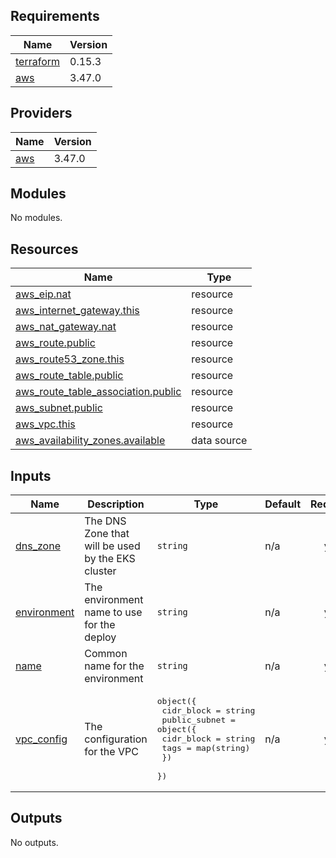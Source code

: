 ## Requirements

| Name | Version |
|------|---------|
| <a name="requirement_terraform"></a> [terraform](#requirement\_terraform) | 0.15.3 |
| <a name="requirement_aws"></a> [aws](#requirement\_aws) | 3.47.0 |

## Providers

| Name | Version |
|------|---------|
| <a name="provider_aws"></a> [aws](#provider\_aws) | 3.47.0 |

## Modules

No modules.

## Resources

| Name | Type |
|------|------|
| [aws_eip.nat](https://registry.terraform.io/providers/hashicorp/aws/3.47.0/docs/resources/eip) | resource |
| [aws_internet_gateway.this](https://registry.terraform.io/providers/hashicorp/aws/3.47.0/docs/resources/internet_gateway) | resource |
| [aws_nat_gateway.nat](https://registry.terraform.io/providers/hashicorp/aws/3.47.0/docs/resources/nat_gateway) | resource |
| [aws_route.public](https://registry.terraform.io/providers/hashicorp/aws/3.47.0/docs/resources/route) | resource |
| [aws_route53_zone.this](https://registry.terraform.io/providers/hashicorp/aws/3.47.0/docs/resources/route53_zone) | resource |
| [aws_route_table.public](https://registry.terraform.io/providers/hashicorp/aws/3.47.0/docs/resources/route_table) | resource |
| [aws_route_table_association.public](https://registry.terraform.io/providers/hashicorp/aws/3.47.0/docs/resources/route_table_association) | resource |
| [aws_subnet.public](https://registry.terraform.io/providers/hashicorp/aws/3.47.0/docs/resources/subnet) | resource |
| [aws_vpc.this](https://registry.terraform.io/providers/hashicorp/aws/3.47.0/docs/resources/vpc) | resource |
| [aws_availability_zones.available](https://registry.terraform.io/providers/hashicorp/aws/3.47.0/docs/data-sources/availability_zones) | data source |

## Inputs

| Name | Description | Type | Default | Required |
|------|-------------|------|---------|:--------:|
| <a name="input_dns_zone"></a> [dns\_zone](#input\_dns\_zone) | The DNS Zone that will be used by the EKS cluster | `string` | n/a | yes |
| <a name="input_environment"></a> [environment](#input\_environment) | The environment name to use for the deploy | `string` | n/a | yes |
| <a name="input_name"></a> [name](#input\_name) | Common name for the environment | `string` | n/a | yes |
| <a name="input_vpc_config"></a> [vpc\_config](#input\_vpc\_config) | The configuration for the VPC | <pre>object({<br>    cidr_block = string<br>    public_subnet = object({<br>      cidr_block = string<br>      tags       = map(string)<br>    })<br>  })</pre> | n/a | yes |

## Outputs

No outputs.
